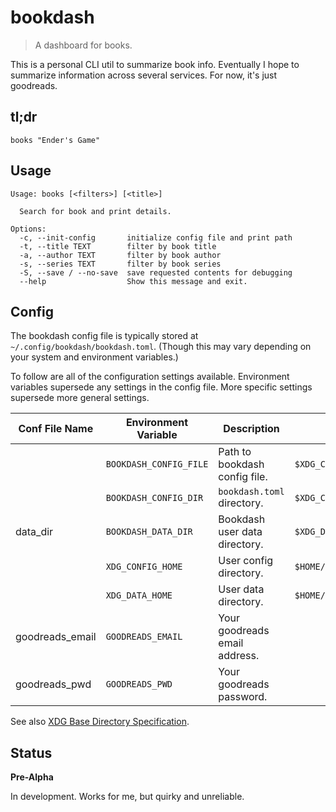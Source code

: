 bookdash
========

> A dashboard for books.

This is a personal CLI util to summarize book info. Eventually I hope to
summarize information across several services. For now, it's just goodreads.

tl;dr
-----

```
books "Ender's Game"
```

Usage
-----

```
Usage: books [<filters>] [<title>]

  Search for book and print details.

Options:
  -c, --init-config       initialize config file and print path
  -t, --title TEXT        filter by book title
  -a, --author TEXT       filter by book author
  -s, --series TEXT       filter by book series
  -S, --save / --no-save  save requested contents for debugging
  --help                  Show this message and exit.
```

Config
------

The bookdash config file is typically stored at
`~/.config/bookdash/bookdash.toml`. (Though this may vary depending on your
system and environment variables.)

To follow are all of the configuration settings available. Environment
variables supersede any settings in the config file. More specific
settings supersede more general settings.

| Conf File Name  | Environment Variable   | Description                   | Default                                   |
|-----------------|------------------------|-------------------------------|-------------------------------------------|
|                 | `BOOKDASH_CONFIG_FILE` | Path to bookdash config file. | `$XDG_CONFIG_HOME/bookdash/bookdash.toml` |
|                 | `BOOKDASH_CONFIG_DIR`  | `bookdash.toml` directory.    | `$XDG_CONFIG_HOME/bookdash/`              |
| data_dir        | `BOOKDASH_DATA_DIR`    | Bookdash user data directory. | `$XDG_DATA_HOME/bookdash/`                |
|                 | `XDG_CONFIG_HOME`      | User config directory.        | `$HOME/.config`                           |
|                 | `XDG_DATA_HOME`        | User data directory.          | `$HOME/.local/share`                      |
| goodreads_email | `GOODREADS_EMAIL`      | Your goodreads email address. |                                           |
| goodreads_pwd   | `GOODREADS_PWD`        | Your goodreads password.      |                                           |

See also [XDG Base Directory Specification](https://specifications.freedesktop.org/basedir-spec/latest/).

Status
------

**Pre-Alpha**

In development. Works for me, but quirky and unreliable.
